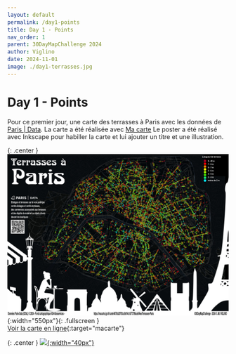 ```yaml
---
layout: default
permalink: /day1-points
title: Day 1 - Points
nav_order: 1
parent: 30DayMapChallenge 2024
author: Viglino
date: 2024-11-01
image: ./day1-terrasses.jpg
---
```

# Day 1 - Points

Pour ce premier jour, une carte des terrasses à Paris avec les données de [Paris | Data](https://opendata.paris.fr/explore/dataset/terrasses-autorisations/information/?disjunctive.typologie&disjunctive.arrondissement). La carte a été réalisée avec [Ma carte](https://macarte.ign.fr/)
Le poster a été réalisé avec Inkscape pour habiller la carte et lui ajouter un titre et une illustration.

{: .center }
![](./day1-terrasses.jpg){:width="550px"}{: .fullscreen }    
[Voir la carte en ligne](https://macarte.ign.fr/carte/487bb20793cc9d14c1d77379bcebf4ee/Terrasses-Paris){:target="macarte"}

{: .center }
[![](https://upload.wikimedia.org/wikipedia/commons/5/5a/X_icon_2.svg){:width="40px"}](https://x.com/jmviglino/status/1852275585684218327)
